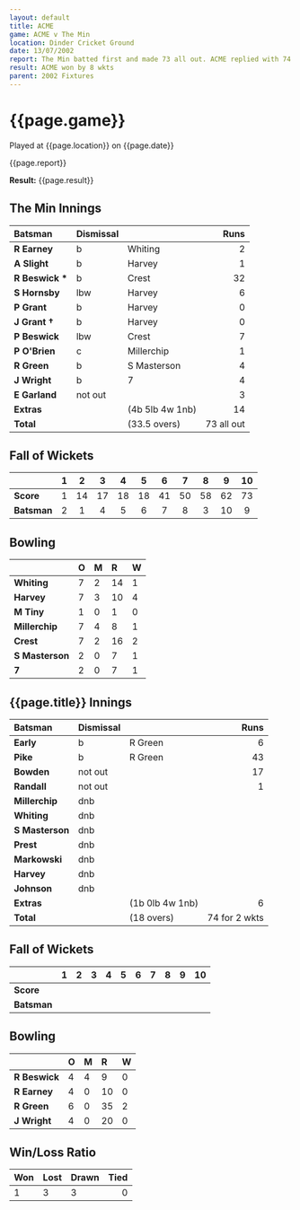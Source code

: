 ```yaml
---
layout: default
title: ACME
game: ACME v The Min
location: Dinder Cricket Ground
date: 13/07/2002
report: The Min batted first and made 73 all out. ACME replied with 74 for 2 wkts
result: ACME won by 8 wkts
parent: 2002 Fixtures
---
```


# {{page.game}}

Played at {{page.location}} on {{page.date}}

{{page.report}}

**Result:** {{page.result}}

## The Min Innings

| Batsman | Dismissal |  | Runs |
|:---|:---|---|---:|
| **R Earney** | b | Whiting | 2 |
| **A Slight** | b | Harvey | 1 |
| **R Beswick &#42;** | b | Crest | 32 |
| **S Hornsby** | lbw | Harvey | 6 |
| **P Grant** | b | Harvey | 0 |
| **J Grant &#8224;** | b | Harvey | 0 |
| **P Beswick** | lbw | Crest | 7 |
| **P O'Brien** | c | Millerchip | 1 |
| **R Green** | b | S Masterson | 4 |
| **J Wright** | b | 7 | 4 |
| **E Garland** | not out |  | 3 |
| **Extras** | | (4b 5lb 4w 1nb) | 14 |
| **Total** | | (33.5 overs) | 73 all out |

## Fall of Wickets

| | 1 | 2 | 3 | 4 | 5 | 6 | 7 | 8 | 9 | 10 |
|---|:---:|:---:|:---:|:---:|:---:|:---:|:---:|:---:|:---:|:---:|
| **Score** | 1 | 14 | 17 | 18 | 18 | 41 | 50 | 58 | 62 | 73 |
| **Batsman** | 2 | 1 | 4 | 5 | 6 |7  | 8 | 3 | 10 | 9 |

## Bowling

| | O | M | R | W |
|---|:---|:---|:---|:---|
| **Whiting** | 7 | 2 | 14 | 1 |
| **Harvey** | 7 | 3 | 10 | 4 |
| **M Tiny** | 1 | 0 | 1 | 0 |
| **Millerchip** | 7 | 4 | 8 | 1 |
| **Crest** | 7 | 2 | 16 | 2 |
| **S Masterson** | 2 | 0 | 7 | 1 |
| **7** | 2 | 0 | 7 | 1 |

## {{page.title}} Innings

| Batsman | Dismissal |  | Runs |
|:---|:---|---|---:|
| **Early** | b | R Green | 6 |
| **Pike** | b | R Green | 43 |
| **Bowden** | not out |  | 17 |
| **Randall** | not out |  | 1 |
| **Millerchip** | dnb |  |  |
| **Whiting** | dnb |  |  |
| **S Masterson** | dnb |  |  |
| **Prest** | dnb |  |  |
| **Markowski** | dnb |  |  |
| **Harvey** | dnb |  |  |
| **Johnson** | dnb |  |  |
| **Extras** | | (1b 0lb 4w 1nb) | 6 |
| **Total** | | (18 overs) | 74 for 2 wkts |

## Fall of Wickets

| | 1 | 2 | 3 | 4 | 5 | 6 | 7 | 8 | 9 | 10 |
|---|:---:|:---:|:---:|:---:|:---:|:---:|:---:|:---:|:---:|:---:|
| **Score** |  |  |  |  |  |  |  |  |  |  |
| **Batsman** |  |  |  |  |  |  |  |  |  |  |

## Bowling

| | O | M | R | W |
|---|:---|:---|:---|:---|
| **R Beswick** | 4 | 4 | 9 | 0 |
| **R Earney** | 4 | 0 | 10 | 0 |
| **R Green** | 6 | 0 | 35 | 2 |
| **J Wright** | 4 | 0 | 20 | 0 |

## Win/Loss Ratio

| Won | Lost | Drawn | Tied |
|:---|:---|:---|---:|
| 1 | 3 | 3 | 0 |